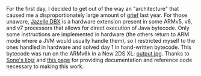  For the first day, I decided to get out of the way an "architecture" that caused me a disproportionately large amount of [grief](https://github.com/aspargas2/advent-of-code-2022/tree/main/day05-jazelle) last year. For those unaware, [Jazelle DBX](https://en.m.wikipedia.org/wiki/Jazelle) is a hardware extension present in some ARMv5, v6, and v7 processors that allows for direct execution of Java bytecode. Only some instructions are implemented in hardware (the others return to ARM mode where a JVM would usually handle them), so I restricted myself to the ones handled in hardware and solved day 1 in hand-written bytecode. This bytecode was run on the ARMv6k in a New 2DS XL: [output.jpg](output.jpg). Thanks to [Sono's libjz](https://github.com/SonoSooS/libjz) and [this page](https://hackspire.org/index.php/Jazelle) for providing documentation and reference code necessary to making this work.
